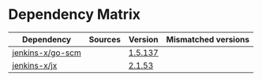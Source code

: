 # Dependency Matrix

Dependency | Sources | Version | Mismatched versions
---------- | ------- | ------- | -------------------
[jenkins-x/go-scm](https://github.com/jenkins-x/go-scm) |  | [1.5.137]() | 
[jenkins-x/jx](https://github.com/jenkins-x/jx) |  | [2.1.53](https://github.com/jenkins-x/jx/releases/tag/v2.1.53) | 
